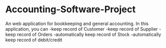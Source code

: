 # Accounting-Software-Project
An web application for bookkeeping and general accounting.
In this application, you can
-keep record of Customer
-keep record of Supplier
-keep record of Orders
-automatically keep record of Stock 
-automatically keep record of debit/credit

